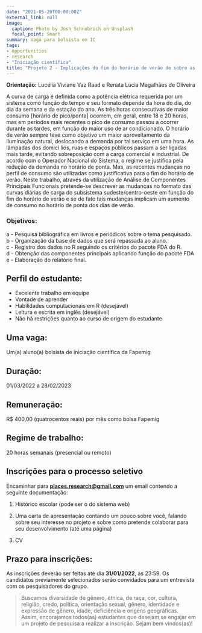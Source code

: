 ```yaml
---
date: "2021-05-20T00:00:00Z"
external_link: null
image:
  caption: Photo by Josh Schnobrich on Unsplash
  focal_point: Smart
summary: Vaga para bolsista em IC
tags:
- opportunities
- research
- "Iniciação científica"
title: "Projeto 2 - Implicações do fim do horário de verão de sobre as curvas diárias de carga de energia elétrica: Uma análise utilizando Componentes Principais Funcionais"
---
```


**Orientação:** Lucélia Viviane Vaz Raad e Renata Lúcia Magalhães de Oliveira

A curva de carga é definida como a potência elétrica requerida por um sistema como função do tempo e seu formato depende da hora do dia, do dia da semana e da estação do ano. As três horas consecutivas de maior consumo [horário de pico/ponta] ocorrem, em geral, entre 18 e 20 horas, mas em períodos mais recentes o pico de consumo passou a ocorrer durante as tardes, em função do maior uso de ar condicionado. O horário de verão sempre teve como objetivo um maior aproveitamento da iluminação natural, deslocando a demanda por tal serviço em uma hora. As lâmpadas dos domicí lios, ruas e espaços públicos passam a ser ligadas mais tarde, evitando sobreposição com a carga comercial e industrial. De acordo com o Operador Nacional do Sistema, o regime se justifica pela redução da demanda no horário de ponta. Mas, as recentes mudanças no perfil de consumo são utilizadas como justificativa para o fim do horário de verão. Neste trabalho, através da utilização de Análise de Componentes Principais Funcionais pretende-se descrever as mudanças no formato das curvas diárias de carga do subsistema sudeste/centro-oeste em função do fim do horário de verão e se de fato tais mudanças implicam um aumento de consumo no horário de ponta dos dias de verão.

### Objetivos:    
a - Pesquisa bibliográfica em livros e periódicos sobre o tema pesquisado.   
b - Organização da base de dados que será repassada ao aluno.   
c - Registro dos dados no R seguindo os critérios do pacote FDA do R.   
d - Obtenção das componentes principais aplicando função do pacote FDA   
e - Elaboração do relatório final.

## Perfil do estudante:

- Excelente trabalho em equipe   
- Vontade de aprender   
- Habilidades computacionais em R (desejável)   
- Leitura e escrita em inglês (desejável)   
- Não há restrições quanto ao curso de origem do estudante   

## Uma vaga: 
Um(a) aluno(a) bolsista de iniciação científica da Fapemig

## Duração:
01/03/2022 a 28/02/2023

## Remuneração:
R$ 400,00 (quatrocentos reais) por mês como bolsa Fapemig

## Regime de trabalho:
20 horas semanais (presencial ou remoto)

## Inscrições para o processo seletivo
Encaminhar para **places.research@gmail.com** um email contendo a seguinte documentação:

1. Histórico escolar (pode ser o do sistema web)

2. Uma carta de apresentação contando um pouco sobre você, falando sobre seu interesse no projeto e sobre como pretende colaborar para seu desenvolvimento (até uma página)

3. CV

## Prazo para inscrições:
As inscrições deverão ser feitas até dia **31/01/2022**, às 23:59. Os candidatos previamente selecionados serão convidados para um entrevista com os pesquisadores do grupo. 

> Buscamos diversidade de gênero, étnica, de raça, cor, cultura, religião, credo, política, orientação sexual, gênero, identidade e expressão de gênero, idade, deficiência e origens geográficas. Assim, encorajamos todos(as) estudantes que desejam se engajar em um projeto de pesquisa a realizar a inscrição. Sejam bem vindos(as)!
